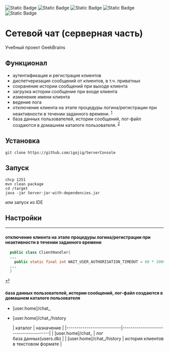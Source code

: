![Static Badge](https://img.shields.io/badge/Java-17%2B-blue)
![Static Badge](https://img.shields.io/badge/Lombok-blue)
![Static Badge](https://img.shields.io/badge/Log4j-blue)
![Static Badge](https://img.shields.io/badge/Sqlite-blue)
![Static Badge](https://img.shields.io/badge/Maven-blue)


# Сетевой чат (серверная часть)
Учебный проект GeekBrains

## Функционал
- аутентификация и регистрация клиентов
- диспетчеризация сообщений от клиентов, в т.ч. приватных
- сохранение истории сообщений при выходе клиента
- загрузка истории сообщение при входе клиента
- изменение имени клиента
- ведение лога
- отключение клиента на этапе процедуры логина/регистрации при неактивности в течении заданного времени. <sup id="a1">[1](#f1)</sup>
- база данных пользователей, истории сообщений, лог-файл создаются в домашнем каталоге пользователя. <sup id="a2">[2](#f2)</sup>
    

## Установка
```
git clone https://github.com/igojig/ServerConsole
```

## Запуск
```
chcp 1251
mvn clean package
cd /target
java -jar Server-jar-with-dependencies.jar
```
или запуск из IDE

## Настройки


___

### <sup id="f1">отключение клиента на этапе процедуры логина/регистрации при неактивности в течении заданного времени</sup> 
```java
  public class ClientHandler{
  ...
    public static final int WAIT_USER_AUTHORISATION_TIMEOUT = 60 * 1000;
  ...
  }
```
[⏎](#a1)

### <sup id="f2">база данных пользователей, истории сообщений, лог-файл создаются в домашнем каталоге пользователя</sup>
- [user.home]/chat_
- [user.home]/chat_/history

  | каталог                   | назначение                           |
        |---------------------------|--------------------------------------|
  | [user.home]/chat_         | лог<br/>база данных(users.db)        |
  | [user.home]/chat_/history | история клиентов в текстовом формате |